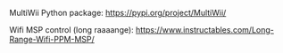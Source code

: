 MultiWii Python package: https://pypi.org/project/MultiWii/

Wifi MSP control (long raaaange): https://www.instructables.com/Long-Range-Wifi-PPM-MSP/
